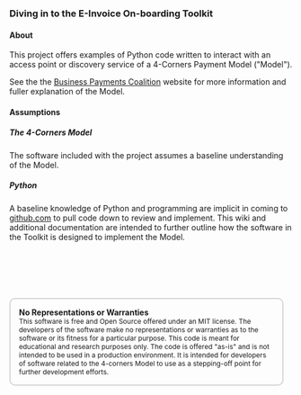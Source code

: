 ### Diving in to the E-Invoice On-boarding Toolkit

#### About  
This project offers examples of Python code written to interact with an access point or discovery service of a 4-Corners Payment Model ("Model").   

See the the [Business Payments Coalition](https://businesspaymentscoalition.org/) website for more information and fuller explanation of the Model.  

#### Assumptions  

##### The 4-Corners Model  
The software included with the project assumes a baseline understanding of the Model.  

##### Python     
A baseline knowledge of Python and programming are implicit in coming to [github.com](https://github.com/BPC-OpenSourceTools/e-Invoice-Onboarding-Toolkit) to pull code down to review and implement.   This wiki and additional documentation are intended to further outline how the software in the Toolkit is designed to implement the Model.  




<div style="font-size: 12px;
            padding: 15px;
            border: 2px solid lightgray;
            margin-top: 100px;
            margin-left: 0px;
            margin-bottom: 40px;
            margin-right: auto;
            width: 90%;
            border-radius: 10px;">
  <h4 style="font-size: 14px;
            padding: 0px;
            margin: 0px;">No Representations or Warranties</h5>
  This software is free and Open Source offered under an MIT license. The developers of the software make no
  representations or warranties as to the software or its fitness for a particular purpose. This code is meant for
  educational and research purposes only. The code is offered "as-is" and is not intended to be used in a production
  environment. It is intended for developers of software related to the 4-corners Model to use as a stepping-off point
  for further development efforts.
</div>